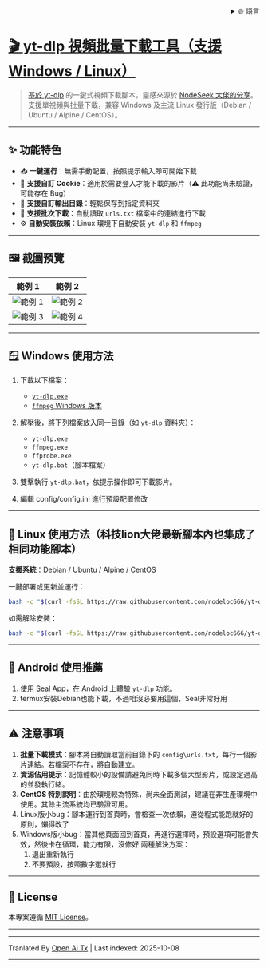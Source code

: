 <div align="right">
  <details>
    <summary >🌐 語言</summary>
    <div>
      <div align="center">
        <a href="https://openaitx.github.io/view.html?user=nodeloc666&project=yt-dlp-script&lang=en">English</a>
        | <a href="https://openaitx.github.io/view.html?user=nodeloc666&project=yt-dlp-script&lang=zh-CN">簡體中文</a>
        | <a href="https://openaitx.github.io/view.html?user=nodeloc666&project=yt-dlp-script&lang=zh-TW">繁體中文</a>
        | <a href="https://openaitx.github.io/view.html?user=nodeloc666&project=yt-dlp-script&lang=ja">日本語</a>
        | <a href="https://openaitx.github.io/view.html?user=nodeloc666&project=yt-dlp-script&lang=ko">한국어</a>
        | <a href="https://openaitx.github.io/view.html?user=nodeloc666&project=yt-dlp-script&lang=hi">हिन्दी</a>
        | <a href="https://openaitx.github.io/view.html?user=nodeloc666&project=yt-dlp-script&lang=th">ไทย</a>
        | <a href="https://openaitx.github.io/view.html?user=nodeloc666&project=yt-dlp-script&lang=fr">Français</a>
        | <a href="https://openaitx.github.io/view.html?user=nodeloc666&project=yt-dlp-script&lang=de">Deutsch</a>
        | <a href="https://openaitx.github.io/view.html?user=nodeloc666&project=yt-dlp-script&lang=es">Español</a>
        | <a href="https://openaitx.github.io/view.html?user=nodeloc666&project=yt-dlp-script&lang=it">Italiano</a>
        | <a href="https://openaitx.github.io/view.html?user=nodeloc666&project=yt-dlp-script&lang=ru">Русский</a>
        | <a href="https://openaitx.github.io/view.html?user=nodeloc666&project=yt-dlp-script&lang=pt">Português</a>
        | <a href="https://openaitx.github.io/view.html?user=nodeloc666&project=yt-dlp-script&lang=nl">Nederlands</a>
        | <a href="https://openaitx.github.io/view.html?user=nodeloc666&project=yt-dlp-script&lang=pl">Polski</a>
        | <a href="https://openaitx.github.io/view.html?user=nodeloc666&project=yt-dlp-script&lang=ar">العربية</a>
        | <a href="https://openaitx.github.io/view.html?user=nodeloc666&project=yt-dlp-script&lang=fa">فارسی</a>
        | <a href="https://openaitx.github.io/view.html?user=nodeloc666&project=yt-dlp-script&lang=tr">Türkçe</a>
        | <a href="https://openaitx.github.io/view.html?user=nodeloc666&project=yt-dlp-script&lang=vi">Tiếng Việt</a>
        | <a href="https://openaitx.github.io/view.html?user=nodeloc666&project=yt-dlp-script&lang=id">Bahasa Indonesia</a>
        | <a href="https://openaitx.github.io/view.html?user=nodeloc666&project=yt-dlp-script&lang=as">অসমীয়া</
      </div>
    </div>
  </details>
</div>


# 🎬 yt-dlp 視頻批量下載工具（支援 Windows / Linux）

> 基於 [yt-dlp](https://github.com/yt-dlp/yt-dlp) 的一鍵式視頻下載腳本，靈感來源於 [NodeSeek 大佬的分享](https://www.nodeseek.com/post-334093-2#15)。
> 支援單視頻與批量下載，兼容 Windows 及主流 Linux 發行版（Debian / Ubuntu / Alpine / CentOS）。

---


## ✨ 功能特色

* 📥 **一鍵運行**：無需手動配置，按照提示輸入即可開始下載
* 🍪 **支援自訂 Cookie**：適用於需要登入才能下載的影片（⚠️ 此功能尚未驗證，可能存在 Bug）
* 📂 **支援自訂輸出目錄**：輕鬆保存到指定資料夾
* 📃 **支援批次下載**：自動讀取 `urls.txt` 檔案中的連結進行下載
* ⚙️ **自動安裝依賴**：Linux 環境下自動安裝 `yt-dlp` 和 `ffmpeg`

---

## 🖼️ 截圖預覽

| 範例 1                                                                   | 範例 2                                                                   |
| ---------------------------------------------------------------------- | ---------------------------------------------------------------------- |
| ![範例 1](https://img.uutv.dpdns.org/file/1746720584399_1000193433.jpg) | ![範例 2](https://img.uutv.dpdns.org/file/1746720581006_1000193434.jpg) |
| ![範例 3](https://img.uutv.dpdns.org/file/1746720588978_1000193428.jpg) | ![範例 4](https://img.uutv.dpdns.org/file/1746720587272_1000193427.jpg) |

---

## 🪟 Windows 使用方法

1. 下載以下檔案：

   * [`yt-dlp.exe`](https://github.com/yt-dlp/yt-dlp)
   * [`ffmpeg` Windows 版本](https://www.gyan.dev/ffmpeg/builds/ffmpeg-git-full.7z)

2. 解壓後，將下列檔案放入同一目錄（如 `yt-dlp` 資料夾）：

   * `yt-dlp.exe`
   * `ffmpeg.exe`
   * `ffprobe.exe`
   * `yt-dlp.bat`（腳本檔案）

3. 雙擊執行 `yt-dlp.bat`，依提示操作即可下載影片。
4. 編輯 config/config.ini 進行預設配置修改

---

## 🐧 Linux 使用方法（科技lion大佬最新腳本內也集成了相同功能腳本）

**支援系統**：Debian / Ubuntu / Alpine / CentOS

一鍵部署或更新並運行：

```bash
bash -c "$(curl -fsSL https://raw.githubusercontent.com/nodeloc666/yt-dlp-script/main/install.sh)"
```

如需解除安裝：

```bash
bash -c "$(curl -fsSL https://raw.githubusercontent.com/nodeloc666/yt-dlp-script/main/uninstall.sh)"
```

---

## 📱 Android 使用推薦

1. 使用 [Seal](https://github.com/JunkFood02/Seal) App，在 Android 上體驗 `yt-dlp` 功能。
2. termux安裝Debian也能下載，不過咱沒必要用這個，Seal非常好用

---

## ⚠️ 注意事項

1. **批量下載模式**：腳本將自動讀取當前目錄下的 `config\urls.txt`，每行一個影片連結。若檔案不存在，將自動建立。
2. **資源佔用提示**：記憶體較小的設備請避免同時下載多個大型影片，或設定過高的並發執行緒。
3. **CentOS 特別說明**：由於環境較為特殊，尚未全面測試，建議在非生產環境中使用。其餘主流系統均已驗證可用。
4. Linux版小bug：腳本運行到首頁時，會檢查一次依賴，遵從程式能跑就好的原則，懶得改了
5. Windows版小bug：當其他頁面回到首頁，再進行選擇時，預設選項可能會失效，然後卡在循環，能力有限，沒修好
兩種解決方案：
    1. 退出重新執行
    2. 不要預設，按照數字選就行

---

## 📄 License

本專案遵循 [MIT License](https://opensource.org/licenses/MIT)。

---


---

Tranlated By [Open Ai Tx](https://github.com/OpenAiTx/OpenAiTx) | Last indexed: 2025-10-08

---